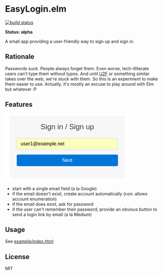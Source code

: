 # EasyLogin.elm

[![build status](https://gitlab.com/infertux/easy-login/badges/master/build.svg)](https://gitlab.com/infertux/easy-login/commits/master)

**Status: alpha**

A small app providing a user-friendly way to sign up and sign in.

## Rationale

Passwords suck. People always forget them. Even worse, tech-illiterate users can't type them without typos.
And until [U2F](https://en.wikipedia.org/wiki/Universal_2nd_Factor) or something similar takes over the web, we're stuck with them. So this is an experiment to make them easier to use. Actually, it's mostly an excuse to play around with Elm but whatever :P

## Features

![screenshot](example/screenshot.png)

- start with a single email field (a la Google)
- if the email doesn't exist, create account automatically (con: allows account enumeration)
- if the email does exist, ask for password
- if the user can't remember their password, provide an obvious button to send a login link by email (a la Medium)

## Usage

See [example/index.html](example/index.html)

## License

MIT
